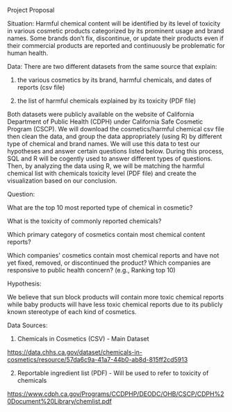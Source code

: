 Project Proposal 

Situation: Harmful chemical content will be identified by its level of toxicity in various cosmetic products categorized by its prominent usage and brand names. Some brands don’t fix, discontinue, or update their products even if their commercial products are reported and continuously be problematic for human health. 

Data: There are two different datasets from the same source that explain:  

1. the various cosmetics by its brand, harmful chemicals, and dates of reports (csv file)  

2. the list of harmful chemicals explained by its toxicity (PDF file) 

Both datasets were publicly available on the website of California Department of Public Health (CDPH) under California Safe Cosmetic Program (CSCP). We will download the cosmetics/harmful chemical csv file then clean the data, and group the data appropriately (using R) by different type of chemical and brand names. We will use this data to test our hypotheses and answer certain questions listed below. During this process, SQL and R will be cogently used to answer different types of questions. Then, by analyzing the data using R, we will be matching the harmful chemical list with chemicals toxicity level (PDF file) and create the visualization based on our conclusion.  

Question:  

What are the top 10 most reported type of chemical in cosmetic? 

What is the toxicity of commonly reported chemicals?  

Which primary category of cosmetics contain most chemical content reports? 

Which companies' cosmetics contain most chemical reports and have not yet fixed, removed, or discontinued the product? Which companies are responsive to public health concern? (e.g., Ranking top 10) 

Hypothesis:  

We believe that sun block products will contain more toxic chemical reports while baby products will have less toxic chemical reports due to its publicly known stereotype of each kind of cosmetics. 

Data Sources:
1.	Chemicals in Cosmetics (CSV) - Main Dataset

https://data.chhs.ca.gov/dataset/chemicals-in-cosmetics/resource/57da6c9a-41a7-44b0-ab8d-815ff2cd5913

2.	Reportable ingredient list (PDF) - Will be used to refer to toxicity of chemicals

https://www.cdph.ca.gov/Programs/CCDPHP/DEODC/OHB/CSCP/CDPH%20Document%20Library/chemlist.pdf



